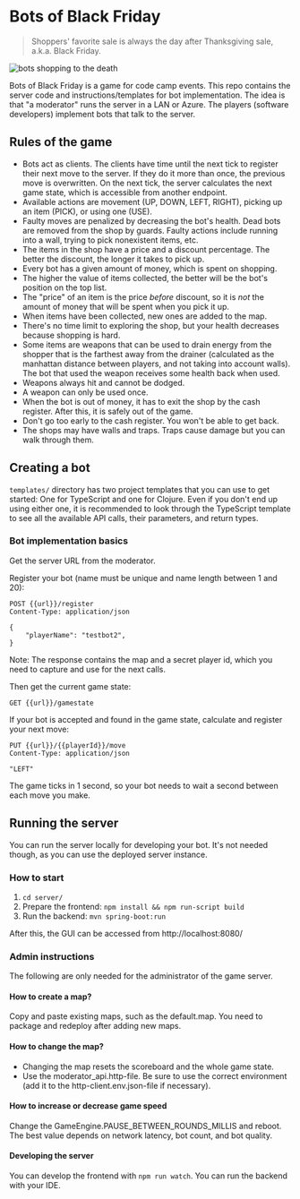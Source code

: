 # Bots of Black Friday

> Shoppers' favorite sale is always the day after Thanksgiving sale, a.k.a. Black Friday.

![bots shopping to the death](bots.png)

Bots of Black Friday is a game for code camp events. This repo contains the server code and instructions/templates for bot implementation. The idea is that "a moderator" runs the server in a LAN or Azure. The players (software developers) implement bots that talk to the server.

## Rules of the game

* Bots act as clients. The clients have time until the next tick to register their next move to the server. 
  If they do it more than once, the previous move is overwritten. 
  On the next tick, the server calculates the next game state, which is accessible from another endpoint.
* Available actions are movement (UP, DOWN, LEFT, RIGHT), picking up an item (PICK), or using one (USE).
* Faulty moves are penalized by decreasing the bot's health.  Dead
  bots are removed from the shop by guards.  Faulty actions include
  running into a wall, trying to pick nonexistent items, etc.
* The items in the shop have a price and a discount percentage. The
  better the discount, the longer it takes to pick up.
* Every bot has a given amount of money, which is spent on shopping.
* The higher the value of items collected, the better will be the bot's
  position on the top list.
* The "price" of an item is the price *before* discount, so it is *not*
  the amount of money that will be spent when you pick it up.
* When items have been collected, new ones are added to the map.
* There's no time limit to exploring the shop, but your health decreases because shopping is hard.
* Some items are weapons that can be used to drain energy from the shopper that is the farthest away from the drainer
  (calculated as the manhattan distance between players, and not taking
  into account walls). The bot that used the weapon receives some health back when used.
* Weapons always hit and cannot be dodged.
* A weapon can only be used once.
* When the bot is out of money, it has to exit the shop by the cash
  register.  After this, it is safely out of the game.
* Don't go too early to the cash register.  You won't be able to get
  back.
* The shops may have walls and traps. Traps cause damage but you can walk through them.

## Creating a bot

``templates/`` directory has two project templates that you can use to get started: One for TypeScript and one for Clojure. Even if you don't end up using either one, it is recommended to look through the TypeScript template to see all the available API calls, their parameters, and return types.

### Bot implementation basics

Get the server URL from the moderator.

Register your bot (name must be unique and name length between 1 and 20):
```
POST {{url}}/register
Content-Type: application/json

{
    "playerName": "testbot2",
}
```
Note: The response contains the map and a secret player id, which you need to capture and use for the next calls.

Then get the current game state:
```
GET {{url}}/gamestate
```

If your bot is accepted and found in the game state, calculate and register your next move:
```
PUT {{url}}/{{playerId}}/move
Content-Type: application/json

"LEFT"
```

The game ticks in 1 second, so your bot needs to wait a second between each move you make.

## Running the server

You can run the server locally for developing your bot. It's not needed though, as you can use the deployed server instance.

### How to start

1. `cd server/`
2. Prepare the frontend: `npm install && npm run-script build`
3. Run the backend: `mvn spring-boot:run`

After this, the GUI can be accessed from http://localhost:8080/


### Admin instructions

The following are only needed for the administrator of the game server.

#### How to create a map?

Copy and paste existing maps, such as the default.map. You need to package and redeploy after adding new maps.

#### How to change the map?

* Changing the map resets the scoreboard and the whole game state.
* Use the moderator_api.http-file. Be sure to use the correct environment (add it to the http-client.env.json-file if necessary).

#### How to increase or decrease game speed

Change the GameEngine.PAUSE_BETWEEN_ROUNDS_MILLIS and reboot. The best
value depends on network latency, bot count, and bot quality.

#### Developing the server

You can develop the frontend with `npm run watch`.
You can run the backend with your IDE.
